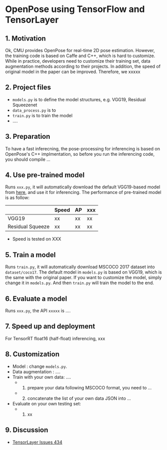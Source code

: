 # OpenPose using TensorFlow and TensorLayer

## 1. Motivation

Ok, CMU provides OpenPose for real-time 2D pose estimation. However, the training code is based on Caffe and C++, which is hard to customize.
While in practice, developers need to customize their training set, data augmentation methods according to their projects.
In addition, the speed of original model in the paper can be improved.
Therefore, we xxxxx

## 2. Project files

- `models.py` is to define the model structures, e.g. VGG19, Residual Squeezenet
- `data_process.py` is to 
- `train.py` is to train the model
- ....

## 3. Preparation

To have a fast inferecning, the pose-processing for inferencing is based on OpenPose's C++ implmentation, so before you run the inferencing code, 
you should compile ...

## 4. Use pre-trained model

Runs `xxx.py`, it will automatically download the default VGG19-based model from [here](https://github.com/tensorlayer/pretrained-models), 
and use it for inferencing.
The performance of pre-trained model is as follow:

|             	| Speed      	| AP      	| xxx |
|-------------	|---------------	|---------------	|---------------	|
| VGG19 	| xx	| xx	| xx 	| 
| Residual Squeeze  	| xx	| xx 	| xx 	| 

- Speed is tested on XXX

## 5. Train a model

Runs `train.py`, it will automatically download MSCOCO 2017 dataset into `dataset/coco17`. 
The default model in `models.py` is based on VGG19, which is the same with the original paper. 
If you want to customize the model, simply change it in `models.py`.
And then `train.py` will train the model to the end.

## 6. Evaluate a model

Runs `xxx.py`, the API `xxxxx` is ....

## 7. Speed up and deployment

For TensorRT float16 (half-float) inferencing, xxx

## 8. Customization
- Model : change `models.py`.
- Data augmentation : ....
- Train with your own data: ....  
    - 1) prepare your data following MSCOCO format, you need to ...
    - 2) concatenate the list of your own data JSON into ...
- Evaluate on your own testing set:
    - 1) xx

## 9. Discussion

- [TensorLayer Issues 434](https://github.com/tensorlayer/tensorlayer/issues/434)

